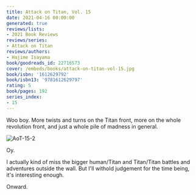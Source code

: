 ```yaml
---
title: Attack on Titan, Vol. 15
date: 2021-04-16 00:00:00
generated: true
reviews/lists:
- 2021 Book Reviews
reviews/series:
- Attack on Titan
reviews/authors:
- Hajime Isayama
book/goodreads_id: 22716573
cover: /embeds/books/attack-on-titan-vol-15.jpg
book/isbn: '1612629792'
book/isbn13: '9781612629797'
rating: 5
book/pages: 192
series_index:
- 15
---
```

Woo boy. More twists and turns on the Titan front, more on the whole revolution front, and just a whole pile of madness in general.  

![AoT-15-2](/embeds/books/attachments/aot-15-2.png)  

<!--more-->

Oy.  

I actually kind of miss the bigger human/Titan and Titan/Titan battles and adventures outside the wall. But I'll withold judgement for the time being, it's interesting enough.  

Onward.